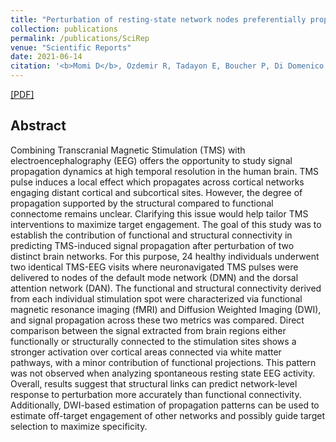```yaml
---
title: "Perturbation of resting-state network nodes preferentially propagates to structurally rather than functionally connected regions"
collection: publications
permalink: /publications/SciRep
venue: "Scientific Reports"
date: 2021-06-14
citation: '<b>Momi D</b>, Ozdemir R, Tadayon E, Boucher P, Di Domenico A, Fasolo M, Shafi M, Pascual-Leone A, Santarnecchi E. <b>Scientific Reports 2021.</b>'
---
```


[[PDF]](https://www.nature.com/articles/s41598-021-90663-z)

## Abstract
Combining Transcranial Magnetic Stimulation (TMS) with electroencephalography (EEG) offers the opportunity to study signal propagation dynamics at high temporal resolution in the human brain. TMS pulse induces a local effect which propagates across cortical networks engaging distant cortical and subcortical sites. However, the degree of propagation supported by the structural compared to functional connectome remains unclear. Clarifying this issue would help tailor TMS interventions to maximize target engagement. The goal of this study was to establish the contribution of functional and structural connectivity in predicting TMS-induced signal propagation after perturbation of two distinct brain networks. For this purpose, 24 healthy individuals underwent two identical TMS-EEG visits where neuronavigated TMS pulses were delivered to nodes of the default mode network (DMN) and the dorsal attention network (DAN). The functional and structural connectivity derived from each individual stimulation spot were characterized via functional magnetic resonance imaging (fMRI) and Diffusion Weighted Imaging (DWI), and signal propagation across these two metrics was compared. Direct comparison between the signal extracted from brain regions either functionally or structurally connected to the stimulation sites shows a stronger activation over cortical areas connected via white matter pathways, with a minor contribution of functional projections. This pattern was not observed when analyzing spontaneous resting state EEG activity. Overall, results suggest that structural links can predict network-level response to perturbation more accurately than functional connectivity. Additionally, DWI-based estimation of propagation patterns can be used to estimate off-target engagement of other networks and possibly guide target selection to maximize specificity.
